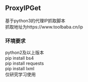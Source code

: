 <h2>ProxyIPGet</br></h2>
基于python3的代理IP抓取脚本</br>
抓取地址为https://www.toolbaba.cn/ip</br>
<h3>环境要求</h3>
python2及以上版本</br>
pip install bs4</br>
pip install requests</br>
pip install lxml</br>
仅研究学习使用
